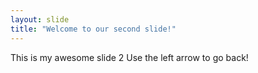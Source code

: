 ```yaml
---
layout: slide
title: "Welcome to our second slide!"
---
```

This is my awesome slide 2
Use the left arrow to go back!